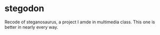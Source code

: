 # stegodon
Recode of steganosaurus, a project I amde in multimedia class. This one is better in nearly every way.
